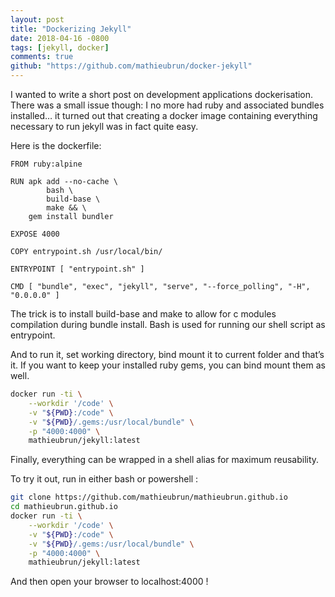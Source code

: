 ```yaml
---
layout: post
title: "Dockerizing Jekyll"
date: 2018-04-16 -0800
tags: [jekyll, docker]
comments: true
github: "https://github.com/mathieubrun/docker-jekyll"
---
```


I wanted to write a short post on development applications dockerisation. There was a small issue though: I no more had ruby and associated bundles installed… it turned out that creating a docker image containing everything necessary to run jekyll was in fact quite easy. 

Here is the dockerfile:

```` docker
FROM ruby:alpine

RUN apk add --no-cache \
        bash \
        build-base \
        make && \
    gem install bundler

EXPOSE 4000 

COPY entrypoint.sh /usr/local/bin/

ENTRYPOINT [ "entrypoint.sh" ]

CMD [ "bundle", "exec", "jekyll", "serve", "--force_polling", "-H", "0.0.0.0" ]
````

The trick is to install build-base and make to allow for c modules compilation during bundle install. Bash is used for running our shell script as entrypoint.

And to run it, set working directory, bind mount it to current folder and that’s it. If you want to keep your installed ruby gems, you can bind mount them as well.

```` sh
docker run -ti \
    --workdir '/code' \
    -v "${PWD}:/code" \
    -v "${PWD}/.gems:/usr/local/bundle" \
    -p "4000:4000" \
    mathieubrun/jekyll:latest
````

Finally, everything can be wrapped in a shell alias for maximum reusability.

To try it out, run in either bash or powershell :

```` sh
git clone https://github.com/mathieubrun/mathieubrun.github.io
cd mathieubrun.github.io
docker run -ti \
    --workdir '/code' \
    -v "${PWD}:/code" \
    -v "${PWD}/.gems:/usr/local/bundle" \
    -p "4000:4000" \
    mathieubrun/jekyll:latest
````

And then open your browser to localhost:4000 !
